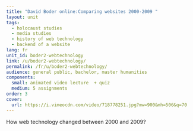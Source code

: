 ```yaml
---
title: "David Boder online:Comparing websites 2000-2009 "
layout: unit
tags:
  - holocaust studies
  - media studies
  - history of web technology
  - backend of a website
lang: fr
unit_id: boder2-webtechnology
link: /u/boder2-webtechnology/
permalink: /fr/u/boder2-webtechnology/
audience: general public, bachelor, master humanities
components:
  small: animated video lecture  + quiz
  medium: 5 assignments
order: 3
cover:
  url: https://i.vimeocdn.com/video/718778251.jpg?mw=900&mh=506&q=70
---
```


How web technology changed between 2000 and 2009?

<!-- more -->

